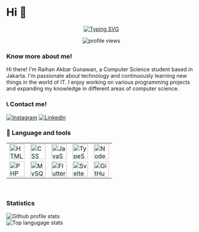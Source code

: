 # Hi 👋

<div align="center">

[![Typing SVG](https://readme-typing-svg.demolab.com?font=Fira+Code&pause=1000&color=0CDAF7&center=true&vCenter=true&width=435&lines=Computer+Science+Student)](https://git.io/typing-svg)

<img src="https://komarev.com/ghpvc/?username=samaele13&label=Profile%20views&color=0e75b6&style=flat" alt="profile views" />
</div>

### Know more about me!

<p>
Hi there! I'm Raihan Akbar Gunawan, a Computer Science student based in Jakarta. I'm passionate about technology and continuously learning new things in the world of IT. I enjoy working on various programming projects and expanding my knowledge in different areas of computer science.
</p>

### 📞 Contact me!

[![Instagram](https://img.shields.io/badge/Instagram-purple?style=flat-square&logo=instagram&logoColor=white)](https://www.instagram.com/rhankbrguw_/#)
[![LinkedIn](https://img.shields.io/badge/LinkedIn-blue?style=flat-square&logo=linkedin&logoColor=white)](https://www.linkedin.com/in/raihan-akbar-2b5820334/)

### 🧰 Language and tools

<div align="center">
  <table>
    <tr>
      <td><img src="https://cdn.jsdelivr.net/gh/devicons/devicon/icons/html5/html5-plain.svg" width="40px" alt="HTML"/></td>
      <td><img src="https://cdn.jsdelivr.net/gh/devicons/devicon/icons/css3/css3-plain.svg" width="40px" alt="CSS"/></td>
      <td><img src="https://cdn.jsdelivr.net/gh/devicons/devicon/icons/javascript/javascript-original.svg" width="40px" alt="JavaScript"/></td>
      <td><img src="https://cdn.jsdelivr.net/gh/devicons/devicon/icons/typescript/typescript-original.svg" width="40px" alt="TypeScript"/></td>
      <td><img src="https://cdn.jsdelivr.net/gh/devicons/devicon/icons/nodejs/nodejs-original.svg" width="40px" alt="NodeJS"/></td>
    </tr>
    <tr>
      <td><img src="https://cdn.jsdelivr.net/gh/devicons/devicon/icons/php/php-original.svg" width="40px" alt="PHP"/></td>
      <td><img src="https://cdn.jsdelivr.net/gh/devicons/devicon/icons/mysql/mysql-original.svg" width="40px" alt="MySQL"/></td>
      <td><img src="https://cdn.jsdelivr.net/gh/devicons/devicon/icons/flutter/flutter-original.svg" width="40px" alt="Flutter"/></td>
      <td><img src="https://upload.wikimedia.org/wikipedia/commons/1/1b/Svelte_Logo.svg" width="40px" alt="Svelte"/></td>
      <td><img src="https://cdn.jsdelivr.net/gh/devicons/devicon/icons/github/github-original.svg" width="40px" alt="GitHub"/></td>
    </tr>
  </table>
</div>

<br />

### Statistics

![Github profile stats](https://github-readme-stats.vercel.app/api?username=samaele13&show_icons=true&locale=en&theme=shades-of-purple)
<br />
![Top langugage stats](https://github-readme-stats.vercel.app/api/top-langs?username=samaele13&show_icons=true&locale=en&layout=compact&theme=shades-of-purple)
